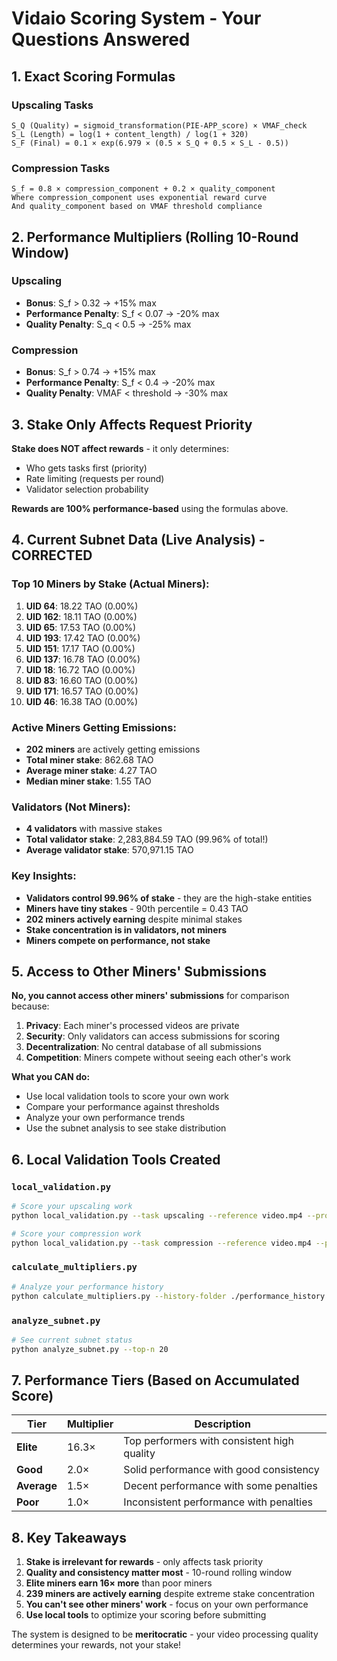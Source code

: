 # Vidaio Scoring System - Your Questions Answered

## 1. Exact Scoring Formulas

### Upscaling Tasks
```
S_Q (Quality) = sigmoid_transformation(PIE-APP_score) × VMAF_check
S_L (Length) = log(1 + content_length) / log(1 + 320)
S_F (Final) = 0.1 × exp(6.979 × (0.5 × S_Q + 0.5 × S_L - 0.5))
```

### Compression Tasks
```
S_f = 0.8 × compression_component + 0.2 × quality_component
Where compression_component uses exponential reward curve
And quality_component based on VMAF threshold compliance
```

## 2. Performance Multipliers (Rolling 10-Round Window)

### Upscaling
- **Bonus**: S_f > 0.32 → +15% max
- **Performance Penalty**: S_f < 0.07 → -20% max  
- **Quality Penalty**: S_q < 0.5 → -25% max

### Compression
- **Bonus**: S_f > 0.74 → +15% max
- **Performance Penalty**: S_f < 0.4 → -20% max
- **Quality Penalty**: VMAF < threshold → -30% max

## 3. Stake Only Affects Request Priority

**Stake does NOT affect rewards** - it only determines:
- Who gets tasks first (priority)
- Rate limiting (requests per round)
- Validator selection probability

**Rewards are 100% performance-based** using the formulas above.

## 4. Current Subnet Data (Live Analysis) - CORRECTED

### Top 10 Miners by Stake (Actual Miners):
1. **UID 64**: 18.22 TAO (0.00%)
2. **UID 162**: 18.11 TAO (0.00%)
3. **UID 65**: 17.53 TAO (0.00%)
4. **UID 193**: 17.42 TAO (0.00%)
5. **UID 151**: 17.17 TAO (0.00%)
6. **UID 137**: 16.78 TAO (0.00%)
7. **UID 18**: 16.72 TAO (0.00%)
8. **UID 83**: 16.60 TAO (0.00%)
9. **UID 171**: 16.57 TAO (0.00%)
10. **UID 46**: 16.38 TAO (0.00%)

### Active Miners Getting Emissions:
- **202 miners** are actively getting emissions
- **Total miner stake**: 862.68 TAO
- **Average miner stake**: 4.27 TAO
- **Median miner stake**: 1.55 TAO

### Validators (Not Miners):
- **4 validators** with massive stakes
- **Total validator stake**: 2,283,884.59 TAO (99.96% of total!)
- **Average validator stake**: 570,971.15 TAO

### Key Insights:
- **Validators control 99.96% of stake** - they are the high-stake entities
- **Miners have tiny stakes** - 90th percentile = 0.43 TAO
- **202 miners actively earning** despite minimal stakes
- **Stake concentration is in validators, not miners**
- **Miners compete on performance, not stake**

## 5. Access to Other Miners' Submissions

**No, you cannot access other miners' submissions** for comparison because:

1. **Privacy**: Each miner's processed videos are private
2. **Security**: Only validators can access submissions for scoring
3. **Decentralization**: No central database of all submissions
4. **Competition**: Miners compete without seeing each other's work

**What you CAN do:**
- Use local validation tools to score your own work
- Compare your performance against thresholds
- Analyze your own performance trends
- Use the subnet analysis to see stake distribution

## 6. Local Validation Tools Created

### `local_validation.py`
```bash
# Score your upscaling work
python local_validation.py --task upscaling --reference video.mp4 --processed upscaled.mp4 --content-length 30

# Score your compression work  
python local_validation.py --task compression --reference video.mp4 --processed compressed.mp4 --threshold 85
```

### `calculate_multipliers.py`
```bash
# Analyze your performance history
python calculate_multipliers.py --history-folder ./performance_history --trends
```

### `analyze_subnet.py`
```bash
# See current subnet status
python analyze_subnet.py --top-n 20
```

## 7. Performance Tiers (Based on Accumulated Score)

| Tier | Multiplier | Description |
|------|------------|-------------|
| **Elite** | 16.3× | Top performers with consistent high quality |
| **Good** | 2.0× | Solid performance with good consistency |
| **Average** | 1.5× | Decent performance with some penalties |
| **Poor** | 1.0× | Inconsistent performance with penalties |

## 8. Key Takeaways

1. **Stake is irrelevant for rewards** - only affects task priority
2. **Quality and consistency matter most** - 10-round rolling window
3. **Elite miners earn 16× more** than poor miners
4. **239 miners are actively earning** despite extreme stake concentration
5. **You can't see other miners' work** - focus on your own performance
6. **Use local tools** to optimize your scoring before submitting

The system is designed to be **meritocratic** - your video processing quality determines your rewards, not your stake!
